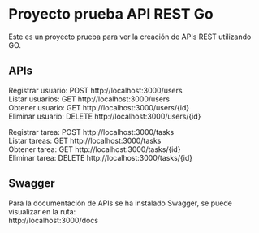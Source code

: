 # Proyecto prueba API REST Go

Este es un proyecto prueba para ver la creación de APIs REST utilizando GO.

## APIs

Registrar usuario: POST http://localhost:3000/users  
Listar usuarios: GET http://localhost:3000/users  
Obtener usuario: GET http://localhost:3000/users/{id}  
Eliminar usuario: DELETE http://localhost:3000/users/{id}


Registrar tarea: POST http://localhost:3000/tasks  
Listar tareas: GET http://localhost:3000/tasks  
Obtener tarea: GET http://localhost:3000/tasks/{id}  
Eliminar tarea: DELETE http://localhost:3000/tasks/{id}  

## Swagger
Para la documentación de APIs se ha instalado Swagger, se puede visualizar en la ruta:  
http://localhost:3000/docs
